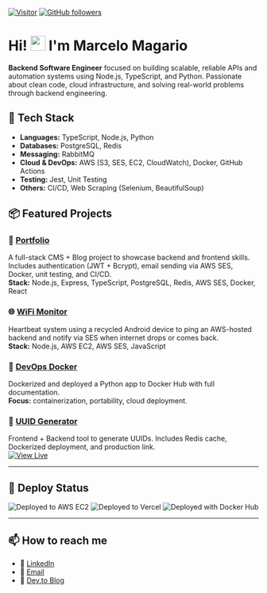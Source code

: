 

[![Visitor](https://visitor-badge.laobi.icu/badge?page_id=marcelomagario.marcelomagario)](https://github.com/marcelomagario) [![GitHub followers](https://img.shields.io/github/followers/marcelomagario.svg?style=social&label=Follow)](https://github.com/marcelomagario?tab=followers)

# Hi! <img src="https://raw.githubusercontent.com/kaueMarques/kaueMarques/master/hi.gif" height="30px"> I'm Marcelo Magario 

**Backend Software Engineer** focused on building scalable, reliable APIs and automation systems using Node.js, TypeScript, and Python.
Passionate about clean code, cloud infrastructure, and solving real-world problems through backend engineering.

## 🚀 Tech Stack

- **Languages:** TypeScript, Node.js, Python  
- **Databases:** PostgreSQL, Redis  
- **Messaging:** RabbitMQ  
- **Cloud & DevOps:** AWS (S3, SES, EC2, CloudWatch), Docker, GitHub Actions  
- **Testing:** Jest, Unit Testing  
- **Others:** CI/CD, Web Scraping (Selenium, BeautifulSoup)


## 📦 Featured Projects

### 🔧 [Portfolio](https://github.com/marcelomagario/portfolio)
A full-stack CMS + Blog project to showcase backend and frontend skills.  
Includes authentication (JWT + Bcrypt), email sending via AWS SES, Docker, unit testing, and CI/CD.  
**Stack:** Node.js, Express, TypeScript, PostgreSQL, Redis, AWS SES, Docker, React

### 🌐 [WiFi Monitor](https://github.com/marcelomagario/wifi-check)
Heartbeat system using a recycled Android device to ping an AWS-hosted backend and notify via SES when internet drops or comes back.  
**Stack:** Node.js, AWS EC2, AWS SES, JavaScript

### 🐳 [DevOps Docker](https://github.com/marcelomagario/devops-docker)
Dockerized and deployed a Python app to Docker Hub with full documentation.  
**Focus:** containerization, portability, cloud deployment.

### 🧪 [UUID Generator](https://github.com/marcelomagario/uuid-generator)
Frontend + Backend tool to generate UUIDs. Includes Redis cache, Dockerized deployment, and production link.  
[![View Live](https://img.shields.io/badge/live-demo-blue)](https://uuid-generator-frontend.onrender.com)

---

## 🚀 Deploy Status

![Deployed to AWS EC2](https://img.shields.io/badge/API-AWS%20EC2-green)
![Deployed to Vercel](https://img.shields.io/badge/frontend-Vercel-black)
![Deployed with Docker Hub](https://img.shields.io/badge/deploy-Docker--Hub-blue)  

---

## 📫 How to reach me

- 💼 [LinkedIn](https://www.linkedin.com/in/marcelomagario)  
- 📧 [Email](mailto:marcelomagario@gmail.com)  
- 📝 [Dev.to Blog](https://dev.to/marcelomagario)
 
